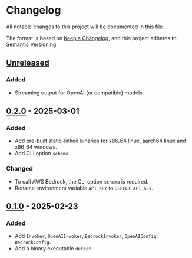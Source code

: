 # Changelog

All notable changes to this project will be documented in this file.

The format is based on [Keep a Changelog](https://keepachangelog.com/en/1.1.0/),
and this project adheres to [Semantic Versioning](https://semver.org/spec/v2.0.0.html).

## [Unreleased]

### Added

- Streaming output for OpenAI (or compatible) models.

## [0.2.0] - 2025-03-01

### Added

- Add pre-built static-linked binaries for x86_64 linux, aarch64 linux and x86_64 windows.
- Add CLI option `schema`.

### Changed

- To call AWS Bedrock, the CLI option `schema` is required.
- Rename environment variable `API_KEY` to `DEFECT_API_KEY`.

## [0.1.0] - 2025-02-23

### Added

- Add `Invoker`, `OpenAIInvoker`, `BedrockInvoker`, `OpenAIConfig`, `BedrockConfig`.
- Add a binary executable `defect`.

[unreleased]: https://github.com/DiscreteTom/defect/compare/v0.2.0...HEAD
[0.2.0]: https://github.com/DiscreteTom/defect/releases/tag/v0.2.0
[0.1.0]: https://github.com/DiscreteTom/defect/releases/tag/v0.1.0
